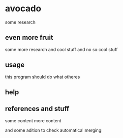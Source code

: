 # avocado
some research

## even more fruit
some more research and cool stuff and no so cool stuff

## usage
this program should do what otheres 

## help


## references and stuff
 some content
 more content

and some adition to check automatical merging 
